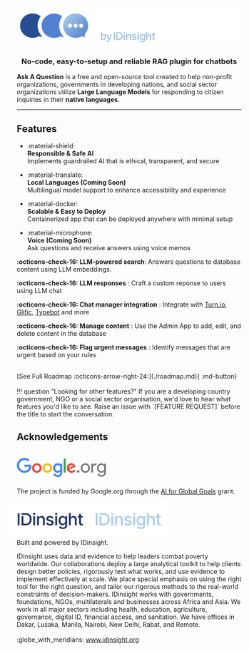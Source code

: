 <pre align="center" style="text-align:center; font-size: 1vw; background:none;">
<img src="./images/logo-light.png#only-dark" alt="logo-light" width="600"/><img src="./images/logo-dark.png#only-light" alt="logo-dark" width="600"/>
</pre>

<h3 align="center" >No-code, easy-to-setup and reliable RAG plugin for chatbots</h3>

<strong > Ask A Question</strong> is a free and open-source tool created to help non-profit organizations, governments in developing nations, and social sector organizations utilize **Large Language Models** for responding to citizen inquiries in their **native languages**.

---

## Features

<div class="grid cards"  markdown>

- <span  class="secondary-color big-font">:material-shield:</span><br>
  <strong >Responsible & Safe AI</strong> <br>
  Implements guardrailed AI that is ethical, transparent, and secure

- <span  class="secondary-color big-font">:material-translate:</span><br>
  <strong>Local Languages (Coming Soon)</strong> <br>
  Multilingual model support to enhance accessibility and experience

- <span class="secondary-color big-font">:material-docker:</span><br>
  <strong >Scalable & Easy to Deploy</strong><br>
  Containerized app that can be deployed anywhere with minimal setup

- <span class="secondary-color big-font">:material-microphone:</span><br>
  <strong >Voice (Coming Soon)</strong> <br>
  Ask questions and receive answers using voice memos

</div>

<strong >:octicons-check-16: LLM-powered search</strong>: Answers questions to database content using LLM embeddings.

<strong >:octicons-check-16: LLM responses</strong> : Craft a custom reponse to users using LLM chat

<strong >:octicons-check-16: Chat manager integration</strong> : Integrate with [Turn.io](https://turn.io), [Glific](https://glific.org), [Typebot](https://typebot.io/) and more

<strong >:octicons-check-16: Manage content</strong> : Use the Admin App to add, edit, and delete content in the database

<strong >:octicons-check-16: Flag urgent messages</strong> : Identify messages that are urgent based on your rules

<br>
[See Full Roadmap :octicons-arrow-right-24:](./roadmap.md){ .md-button}
<br>
<br>
!!! question "Looking for other features?"
    If you are a developing country government, NGO or a social sector
    organisation, we'd love to hear what features you'd like to see. Raise an
    issue with `[FEATURE REQUEST]` before the title to start the conversation.

## Acknowledgements

<img src="./images/google_org.png" alt="google_dot_org" width=200/><br>
The project is funded by Google.org through the
<a href="https://globalgoals.withgoogle.com/globalgoals/" class="link-home">AI for Global Goals</a> grant.

<img src="./images/idi_dark.png#only-light" alt="idi_org" width=200 style="margin-left:-25px" /><img src="./images/idi_light.png#only-dark" alt="idi_org" width=200 style="margin-left:-25px" /><br>
Built and powered by IDinsight.

<p class="footer" markdown>IDinsight uses data and evidence to help leaders combat poverty worldwide. Our collaborations deploy a large analytical toolkit to help clients design better policies, rigorously test what works, and use evidence to implement effectively at scale. We place special emphasis on using the right tool for the right question, and tailor our rigorous methods to the real-world constraints of decision-makers. IDinsight works with governments, foundations, NGOs, multilaterals and businesses across Africa and Asia. We work in all major sectors including health, education, agriculture, governance, digital ID, financial access, and sanitation. We have offices in Dakar, Lusaka, Manila, Nairobi, New Delhi, Rabat, and Remote.
<br>
<br>
:globe_with_meridians: <a href="https://www.idinsight.org" class="link-home">www.idinsight.org</a>
</p>
